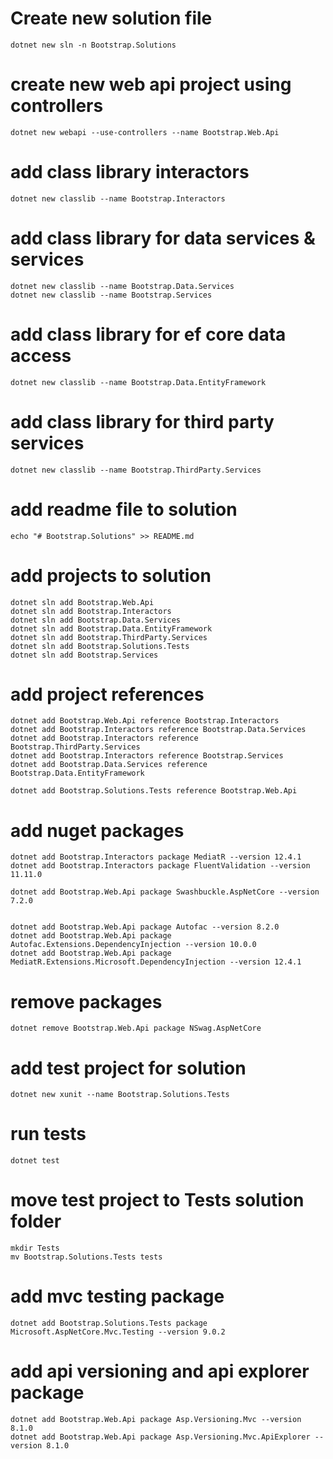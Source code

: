 # Create new solution file
```
dotnet new sln -n Bootstrap.Solutions
```	
# create new web api project using controllers
```
dotnet new webapi --use-controllers --name Bootstrap.Web.Api
```



# add class library interactors
```
dotnet new classlib --name Bootstrap.Interactors
```

# add class library for data services & services
```
dotnet new classlib --name Bootstrap.Data.Services
dotnet new classlib --name Bootstrap.Services
```	

# add class library for ef core data access
```
dotnet new classlib --name Bootstrap.Data.EntityFramework
```

# add class library for third party services
```
dotnet new classlib --name Bootstrap.ThirdParty.Services
```	

# add readme file to solution
```
echo "# Bootstrap.Solutions" >> README.md
```

# add projects to solution
```
dotnet sln add Bootstrap.Web.Api
dotnet sln add Bootstrap.Interactors
dotnet sln add Bootstrap.Data.Services
dotnet sln add Bootstrap.Data.EntityFramework
dotnet sln add Bootstrap.ThirdParty.Services
dotnet sln add Bootstrap.Solutions.Tests
dotnet sln add Bootstrap.Services
```

# add project references
```
dotnet add Bootstrap.Web.Api reference Bootstrap.Interactors 
dotnet add Bootstrap.Interactors reference Bootstrap.Data.Services 
dotnet add Bootstrap.Interactors reference Bootstrap.ThirdParty.Services 
dotnet add Bootstrap.Interactors reference Bootstrap.Services
dotnet add Bootstrap.Data.Services reference Bootstrap.Data.EntityFramework 

dotnet add Bootstrap.Solutions.Tests reference Bootstrap.Web.Api
```


# add nuget packages
```
dotnet add Bootstrap.Interactors package MediatR --version 12.4.1
dotnet add Bootstrap.Interactors package FluentValidation --version 11.11.0

dotnet add Bootstrap.Web.Api package Swashbuckle.AspNetCore --version 7.2.0


dotnet add Bootstrap.Web.Api package Autofac --version 8.2.0
dotnet add Bootstrap.Web.Api package Autofac.Extensions.DependencyInjection --version 10.0.0
dotnet add Bootstrap.Web.Api package MediatR.Extensions.Microsoft.DependencyInjection --version 12.4.1
```

# remove packages
```
dotnet remove Bootstrap.Web.Api package NSwag.AspNetCore
```

# add test project for solution
```
dotnet new xunit --name Bootstrap.Solutions.Tests
```

# run tests
```
dotnet test
```

# move test project to Tests solution folder
```
mkdir Tests
mv Bootstrap.Solutions.Tests tests
```

# add mvc testing package
```
dotnet add Bootstrap.Solutions.Tests package Microsoft.AspNetCore.Mvc.Testing --version 9.0.2
```

# add api versioning and api explorer package
```
dotnet add Bootstrap.Web.Api package Asp.Versioning.Mvc --version 8.1.0
dotnet add Bootstrap.Web.Api package Asp.Versioning.Mvc.ApiExplorer --version 8.1.0
```
